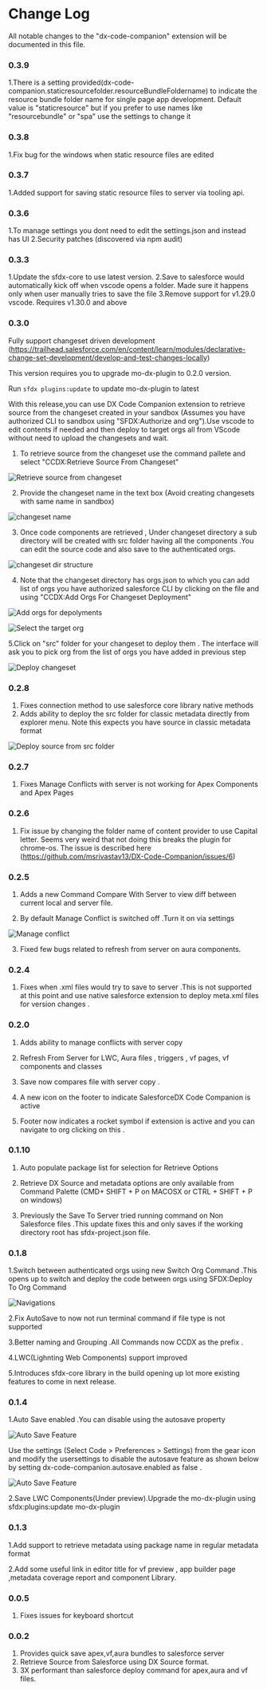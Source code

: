 # Change Log
All notable changes to the "dx-code-companion" extension will be documented in this file.

### 0.3.9
1.There is a setting provided(dx-code-companion.staticresourcefolder.resourceBundleFoldername) to indicate the resource bundle folder name for single page app development. Default value is "staticresource" but if you prefer to use names like "resourcebundle" or "spa" use the settings to change it

### 0.3.8
1.Fix bug for the windows when static resource files are edited

### 0.3.7
1.Added support for saving static resource files to server via tooling api.

### 0.3.6
1.To manage settings you dont need to edit the settings.json and instead has UI
2.Security patches (discovered via npm audit)

### 0.3.3

1.Update the sfdx-core to use latest version.
2.Save to salesforce would automatically kick off  when vscode opens a folder. Made sure it happens only when user manually tries to save the file
3.Remove support for v1.29.0 vscode. Requires v1.30.0 and above

### 0.3.0

Fully support changeset driven development (https://trailhead.salesforce.com/en/content/learn/modules/declarative-change-set-development/develop-and-test-changes-locally)

This version requires you to upgrade mo-dx-plugin to 0.2.0 version.

Run `sfdx plugins:update` to update mo-dx-plugin to latest

With this release,you can use DX Code Companion extension to retrieve source from the changeset created in your sandbox (Assumes you have authorized CLI to sandbox using "SFDX:Authorize and org").Use vscode to edit contents if needed and then deploy to target orgs all from VScode without need to upload the changesets and wait.

  1) To retrieve source from the changeset use the command pallete and select "CCDX:Retrieve Source From Changeset"

  ![Retrieve source from changeset](./images/retrieve_changeset.png)

  2) Provide the changeset name in the text box (Avoid creating changesets with same name in sandbox)

  ![changeset name](./images/changesetname.png)

  3) Once code components are retrieved , Under changeset directory a sub directory will be created with src folder having all the components .You can edit the source code and also save to the authenticated orgs.

  ![changeset dir structure](./images/changesetdir.png)

  4) Note that the changeset directory has orgs.json to which you can add list of orgs you have authorized salesforce CLI by clicking on the file and using "CCDX:Add Orgs For Changeset Deployment"

  ![Add orgs for depolyments](./images/addChangesets.png)

   ![Select the target org](./images/deployorgselector.png)

  5.Click on "src" folder for your changeset to deploy them . The interface will ask you to pick org from the list of orgs you have added in previous step

  ![Deploy changeset](./images/changesetDeploy.png)

### 0.2.8

1. Fixes connection method to use salesforce core library native methods
2. Adds ability to deploy the src folder for classic metadata directly from explorer menu. Note this expects you have source in classic metadata format

![Deploy source from src folder](./images/deploySrc.png)

### 0.2.7

1. Fixes Manage Conflicts with server is not working for Apex Components and Apex Pages

### 0.2.6

1. Fix issue by changing the folder name of content provider to use Capital letter. Seems very weird that not doing this breaks the plugin for chrome-os. The issue is described here (https://github.com/msrivastav13/DX-Code-Companion/issues/6)

### 0.2.5

1. Adds a new Command Compare With Server to view diff between current local and server file.

2. By default Manage Conflict is switched off .Turn it on via settings 

![Manage conflict](./images/manageConflictSettings.png)

3. Fixed few bugs related to refresh from server on aura components.

### 0.2.4

1. Fixes when .xml files would try to save to server .This is not supported at this point and use native salesforce extension to deploy meta.xml files for version changes .

### 0.2.0

1. Adds ability to manage conflicts with server copy

2. Refresh From Server for LWC, Aura files , triggers , vf pages, vf components and classes

3. Save now compares file with server copy .

4. A new icon on the footer to indicate SalesforceDX Code Companion is active

5. Footer now indicates a rocket symbol if extension is active and you can navigate to org clicking on this .

### 0.1.10

1. Auto populate package list for selection for Retrieve Options

2. Retrieve DX Source and metadata options are only available from Command Palette (CMD+ SHIFT + P on MACOSX or CTRL + SHIFT + P on windows)

3. Previously the Save To Server tried running command on Non Salesforce files .This update fixes this and only saves if the working directory root has sfdx-project.json file.

### 0.1.8

1.Switch between authenticated orgs using new Switch Org Command .This opens up to switch and deploy the code between orgs using SFDX:Deploy To Org Command

![Navigations](./images/switchorg.png)

2.Fix AutoSave to now not run terminal command if file type is not supported

3.Better naming and Grouping .All Commands now CCDX as the prefix .

4.LWC(Lighnting Web Components) support improved

5.Introduces sfdx-core library in the build opening up lot more existing features to come in next release.

### 0.1.4

1.Auto Save enabled .You can disable using the autosave property

![Auto Save Feature](./images/autosavefeature.png)

Use the settings (Select Code > Preferences > Settings) from the gear icon and modify the usersettings to disable the autosave feature as shown below by setting dx-code-companion.autosave.enabled as false .

![Auto Save Feature](./images/autosavedisable.png)

2.Save LWC Components(Under preview).Upgrade the mo-dx-plugin using sfdx:plugins:update mo-dx-plugin

### 0.1.3

1.Add support to retrieve metadata using package name in regular metadata format

2.Add some useful link in editor title for vf preview , app builder page ,metadata coverage report and component Library.

### 0.0.5

1. Fixes issues for keyboard shortcut

### 0.0.2

1. Provides quick save apex,vf,aura bundles to salesforce server
2. Retrieve Source from Salesforce using DX Source format.
3. 3X performant than salesforce deploy command for apex,aura and vf files.